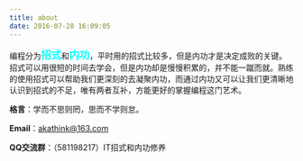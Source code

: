 ```yaml
---
title: about
date: 2016-07-28 16:09:05
---
```


编程分为<font color=#00ffff size=4>**招式**</font>和<font color=#00ffff size=4>**内功**</font>，平时用的招式比较多，但是内功才是决定成败的关键。招式可以用很短的时间去学会，但是内功却是慢慢积累的，并不能一蹴而就。熟练的使用招式可以帮助我们更深刻的去凝聚内功，而通过内功又可以让我们更清晰地认识到招式的不足，唯有两者互补，方能更好的掌握编程这门艺术。

**格言**：学而不思则罔，思而不学则怠。

**Email**：akathink@163.com

**QQ交流群**：（581198217）IT招式和内功修养
